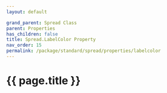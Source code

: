 ```yaml
---
layout: default

grand_parent: Spread Class
parent: Properties
has_children: false
title: Spread.LabelColor Property
nav_order: 15
permalink: /package/standard/spread/properties/labelcolor
---
```

# {{ page.title }}
